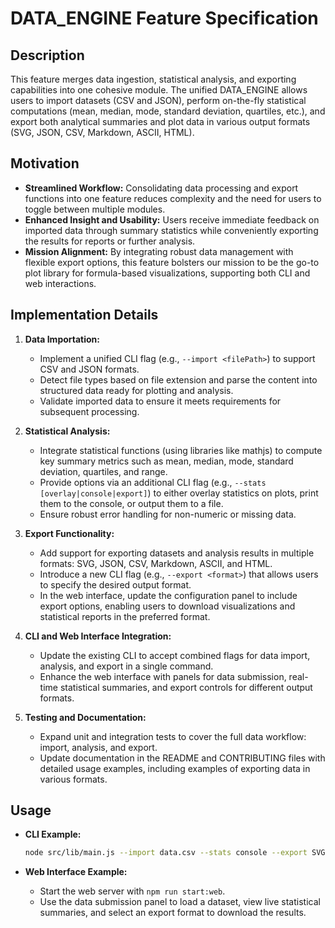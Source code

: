 # DATA_ENGINE Feature Specification

## Description
This feature merges data ingestion, statistical analysis, and exporting capabilities into one cohesive module. The unified DATA_ENGINE allows users to import datasets (CSV and JSON), perform on-the-fly statistical computations (mean, median, mode, standard deviation, quartiles, etc.), and export both analytical summaries and plot data in various output formats (SVG, JSON, CSV, Markdown, ASCII, HTML).

## Motivation
- **Streamlined Workflow:** Consolidating data processing and export functions into one feature reduces complexity and the need for users to toggle between multiple modules.
- **Enhanced Insight and Usability:** Users receive immediate feedback on imported data through summary statistics while conveniently exporting the results for reports or further analysis.
- **Mission Alignment:** By integrating robust data management with flexible export options, this feature bolsters our mission to be the go-to plot library for formula-based visualizations, supporting both CLI and web interactions.

## Implementation Details
1. **Data Importation:**
   - Implement a unified CLI flag (e.g., `--import <filePath>`) to support CSV and JSON formats.
   - Detect file types based on file extension and parse the content into structured data ready for plotting and analysis.
   - Validate imported data to ensure it meets requirements for subsequent processing.

2. **Statistical Analysis:**
   - Integrate statistical functions (using libraries like mathjs) to compute key summary metrics such as mean, median, mode, standard deviation, quartiles, and range.
   - Provide options via an additional CLI flag (e.g., `--stats [overlay|console|export]`) to either overlay statistics on plots, print them to the console, or output them to a file.
   - Ensure robust error handling for non-numeric or missing data.

3. **Export Functionality:**
   - Add support for exporting datasets and analysis results in multiple formats: SVG, JSON, CSV, Markdown, ASCII, and HTML.
   - Introduce a new CLI flag (e.g., `--export <format>`) that allows users to specify the desired output format.
   - In the web interface, update the configuration panel to include export options, enabling users to download visualizations and statistical reports in the preferred format.

4. **CLI and Web Interface Integration:**
   - Update the existing CLI to accept combined flags for data import, analysis, and export in a single command.
   - Enhance the web interface with panels for data submission, real-time statistical summaries, and export controls for different output formats.

5. **Testing and Documentation:**
   - Expand unit and integration tests to cover the full data workflow: import, analysis, and export.
   - Update documentation in the README and CONTRIBUTING files with detailed usage examples, including examples of exporting data in various formats.

## Usage

- **CLI Example:**
  ```bash
  node src/lib/main.js --import data.csv --stats console --export SVG
  ```

- **Web Interface Example:**
  - Start the web server with `npm run start:web`.
  - Use the data submission panel to load a dataset, view live statistical summaries, and select an export format to download the results.
